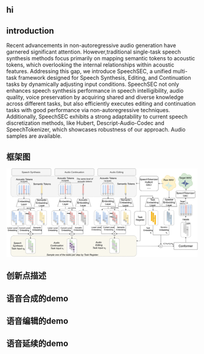 ## hi

## introduction
Recent advancements in non-autoregressive audio generation have garnered significant attention. However,traditional single-task speech synthesis methods focus primarily on mapping semantic tokens to acoustic tokens, which overlooking the internal relationships within acoustic features. Addressing this gap, we introduce SpeechSEC, a unified multi-task framework designed for Speech Synthesis, Editing, and Continuation tasks by dynamically adjusting input conditions. SpeechSEC not only enhances speech synthesis performance in speech intelligibility, audio quality, voice preservation by acquiring shared and diverse knowledge across different tasks,  but also efficiently executes editing and continuation tasks with good performance via non-autoregressive techniques. Additionally, SpeechSEC exhibits a strong adaptability to current speech discretization methods, like Hubert, Descript-Audio-Codec and SpeechTokenizer, which showcases robustness of our approach. Audio samples are available.

## 框架图
![示例图片](./images/0311_06.png)

## 创新点描述

## 语音合成的demo

## 语音编辑的demo

## 语音延续的demo
